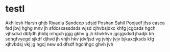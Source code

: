 # testl

Akhilesh
Harsh
ghjb
Riyadla
Sandeep
sdsjd
Poshan
Sahil
Poojadf
jfss
casca
fsd
jbvj
hghg
mnv
jh
sfdcsxassdsds
wjsd
cjhvbsjdxc
khfg
jcgcsds
hgch
vjhsdsd
dbfjdh
jhbbj
mhgch
jgjg
gkhv
g
jh
khvkhvn
jgcjgsdsd
jhadjk
kh
sdhgfvyegd
sjkdf
djhvd
jh
vhjh
hkv
jdvfjsd
vg
jvhjv
jvjv
bjkaxcjksds
kfg
xjhvbdsj
vkj
jg
hgcj
new
sd
dfsdf
hgchhgc
ghvh
jvh
